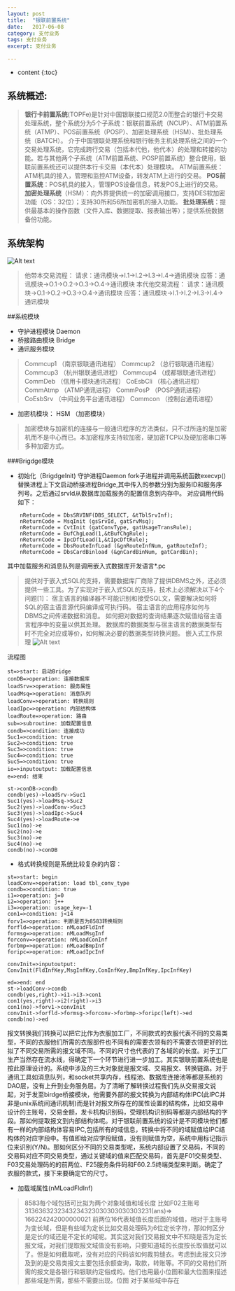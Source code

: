 ```yaml
---
layout: post
title:  "银联前置系统"
date:   2017-06-08 
category: 支付业务
tags: 支付业务
excerpt: 支付业务

---
```

* content
{:toc}

系统概述:
---
  >**银行卡前置系统**(TOPFe)是针对中国银联接口规范2.0而整合的银行卡交易处理系统，整个系统分为5个子系统：银联前置系统（NCUP）、ATM前置系统（ATMP）、POS前置系统（POSP）、加密处理系统（HSM）、批处理系统（BATCH）。
  >介于中国银联处理系统和银行帐务主机处理系统之间的一个交易处理系统，它完成跨行交易（包括本代他，他代本）的处理和转接的功能。若与其他两个子系统（ATM前置系统、POSP前置系统）整合使用，银联前置系统还可以提供本行卡交易（本代本）处理模块。
>ATM前置系统：ATM机具的接入，管理和监控ATM设备，转发ATM上进行的交易。
>**POS前置系统**：POS机具的接入，管理POS设备信息，转发POS上进行的交易。
>**加密处理系统**（HSM）：向外界提供统一的加密调用接口，支持DES软加密功能（OS：32位）；支持30所和56所加密机的接入功能。
>**批处理系统**：提供最基本的操作函数（文件入库、数据提取、报表输出等）；提供系统数据备份功能。

系统架构
---
![Alt text](./1496995188924.png)

> 他带本交易流程：      请求：通讯模块->I.1->I.2->I.3->I.4->通讯模块
> 应答：通讯模块->O.1->O.2->O.3->O.4->通讯模块 本代他交易流程：
>           请求：通讯模块->O.1->O.2->O.3->O.4->通讯模块
> 		  应答：通讯模块->I.1->I.2->I.3->I.4->通讯模块

##系统模块


- 守护进程模块  Daemon
- 桥接路由模块  Bridge
- 通讯服务模块  
>Commcup1  （南京银联通讯进程）
>Commcup2  （总行银联通讯进程）
>Commcup3 （杭州银联通讯进程）
>Commcup4  （成都银联通讯进程）
>CommDeb  （信用卡模块通讯进程）
>CoEsbCli    （核心通讯进程）
>CommAtmp （ATMP通讯进程）
>CommPosP  （POSP通讯进程）
>CoEsbSrv    （中间业务平台通讯进程）
>Commcon	  （控制台通讯进程）

- 加密机模块：  HSM         （加密模块）
>加密模块与加密机的连接与一般通讯程序的方法类似，只不过所连的是加密机而不是中心而已。本加密程序支持软加密，硬加密TCP以及硬加密串口等多种加密方式。


###Brigdge模块

- 初始化（BrigdgeInit)
守护进程Daemon fork子进程并调用系统函数execvp()替换进程上下文启动桥接进程Bridge,其中传入的参数分别为服务ID和服务序列号。之后通过srvId从数据库加载服务的配置信息到内存中。
对应调用代码如下：
```
	nReturnCode = DbsSRVINF(DBS_SELECT, &tTblSrvInf);
	nReturnCode = MsqInit (gsSrvId, gatSrvMsq);
	nReturnCode = CvtInit (gatConvType, gatUsageTransRule);
	nReturnCode = BufChgLoad(1,&tBufChgRule);
	nReturnCode = IpcDftLoad(1,&tIpcDftRule);
	nReturnCode = DbsRouteInfLoad (&gnRouteInfNum, gatRouteInf);
	nReturnCode = DbsCardBinload (&gnCardBinNum, gatCardBin);
```
其中加载服务和消息队列是调用嵌入式数据库开发语言*.pc 

> 提供对于嵌入式SQL的支持，需要数据库厂商除了提供DBMS之外，还必须提供一些工具。为了实现对于嵌入式SQL的支持，技术上必须解决以下4个问题[1]：
> 宿主语言的编译器不可能识别和接受SQL文，需要解决如何将SQL的宿主语言源代码编译成可执行码。
> 宿主语言的应用程序如何与DBMS之间传递数据和消息。 如何把对数据的查询结果逐次赋值给宿主语言程序中的变量以供其处理。
> 数据库的数据类型与宿主语言的数据类型有时不完全对应或等价，如何解决必要的数据类型转换问题。
> 嵌入式工作原理
> ![Alt text](./1497002360274.png)


流程图
```flow
st=>start: 启动Bridge
conDB=>operation: 连接数据库
loadSrv=>operation: 服务属性
loadMsq=>operation: 消息队列
loadConv=>operation: 转换规则
loadIpc=>operation: 内部结构体
loadRoute=>operation: 路由
sub=>subroutine: 加载配置信息
condb=>condition: 连接成功
Suc1=>condition: true
Suc2=>condition: true
Suc3=>condition: true
Suc4=>condition: true
Suc5=>condition: true
io=>inputoutput: 加载配置信息
e=>end: 结束

st->conDB->condb
condb(yes)->loadSrv->Suc1
Suc1(yes)->loadMsq->Suc2
Suc2(yes)->loadConv->Suc3
Suc3(yes)->loadIpc->Suc4
Suc4(yes)->loadRoute->e
Suc1(no)->e
Suc2(no)->e
Suc3(no)->e
Suc4(no)->e
condb(no)->conDB
```
- 格式转换规则是系统比较复杂的内容：
```flow
st=>start: begin
loadConv=>operation: load tbl_conv_type
condb=>condition: true
i1=>operation: j=0
i2=>operation: j++
i3=>operation: usage_key=-1
con1=>condition: j<14
forv1=>operation: 判断是否为8583转换规则
forfld=>operation: nMLoadFldInf
formsg=>operation: nMLoadMsgInf
forconv=>operation: nMLoadConInf
forbmp=>operation: nMLoadBmpInf
foripc=>operation: nMLoadIpcInf

convInit=>inputoutput: ConvInit(FldInfKey,MsgInfKey,ConInfKey,BmpInfKey,IpcInfKey)

ed=>end: end
st->loadConv->condb
condb(yes,right)->i1->i3->con1
con1(yes,right)->i2(right)->i3
con1(no)->forv1->convInit
convInit->forfld->formsg->forconv->forbmp->foripc(left)->ed
condb(no)->ed
```
 报文转换我们转换可以把它比作为衣服加工厂，不同款式的衣服代表不同的交易类型，不同的衣服他们所需的衣服部件也不同有的需要衣领有的不需要衣领更好的比拟了不同交易所需的报文域不同。不同的尺寸也代表的了各域的的长度。对于工厂生产当然存在流水线，得确定下一个环节进行进一步加工。其实银联前置系统也是按此原理设计的。系统中涉及的三大对象就是报文域、交易报文、转换链路。对于通讯工具如消息队列，和socket共享内存，线程池、数据库连接池等都是系统的DAO层，没有上升到业务服务层。为了清晰了解转换过程我们先从交易报文说起，对于发至birdge桥接模块，他需要外部的报文转换为内部结构体IPC(此IPC并非是unix系统间通讯机制)而是针对报文所存在的属性设置的结构体，比如交易中设计的主账号，交易金额，发卡机构识别码，受理机构识别码等都是内部结构的字段。那如何提取报文到内部结构体呢。对于银联前置系统的设计是不同模块他们都有一样的内部结构体容易IPC,包括所有的域信息，转换中将不同的域赋值给IPC结构体的对应字段中。有值即给对应字段赋值，没有则赋值为空，系统中用标记指示位来识别(Y/N)。那如何区分不同的交易类型呢，系统内部设置了交易码，不同的交易码对应不同交易类型，通过关键域的值来匹配交易码，首先是F01交易类型、F03交易处理码的的前两位、F25服务条件码和F60.2.5终端类型来判断。确定了衣服的款式，接下来要确定它的尺寸。 
- 加载域属性(nMLoadFldInf)
>8583每个域包括可比拟为两个对象域值和域长度
>比如F02主账号3136363232343234323030303030303231(ans)=>
166224242000000021
前两位16代表域值长度后面的域值，相对于主账号为变长域，但是有些域为定长比如交易处理码为6位定长字符，那如何区分是定长的域还是不定长的域呢。其实这对我们交易报文中不知晓是否为定长报文域，对我们提取报文域值没有影响，只要知道域的长度按长取值就可以了。但是如何截取呢，没有对应的尺码该如何裁剪缝衣。考虑到此报文只涉及到的是交易类报文主要包括余额查询，取款，转账等。不同的交易他们所需的报文是各银行和银联约定俗成的。他们也用最小位图和最大位图来描述那些域是所需，那些不需要出现。位图
对于某些域中存在
>




